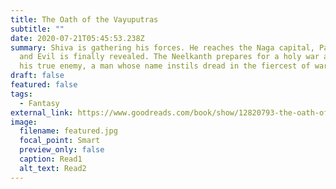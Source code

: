 ```yaml
---
title: The Oath of the Vayuputras
subtitle: ""
date: 2020-07-21T05:45:53.238Z
summary: Shiva is gathering his forces. He reaches the Naga capital, Panchavati,
  and Evil is finally revealed. The Neelkanth prepares for a holy war against
  his true enemy, a man whose name instils dread in the fiercest of warriors.
draft: false
featured: false
tags:
  - Fantasy
external_link: https://www.goodreads.com/book/show/12820793-the-oath-of-the-vayuputras?ac=1&from_search=true&qid=upiSN1MIj8&rank=1
image:
  filename: featured.jpg
  focal_point: Smart
  preview_only: false
  caption: Read1
  alt_text: Read2
---
```

